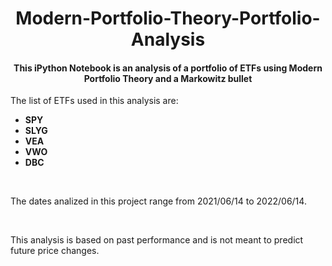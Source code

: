 <h1 align='center'>Modern-Portfolio-Theory-Portfolio-Analysis</h1>

<h4 align='center'>This iPython Notebook is an analysis of a portfolio of ETFs using Modern Portfolio Theory and a Markowitz bullet</h4>

<p>The list of ETFs used in this analysis are:</p>
<ul>
  <li><b>SPY</b></li>
  <li><b>SLYG</b></li>
  <li><b>VEA</b></li>
  <li><b>VWO</b></li>
  <li><b>DBC</b></li>
</ul>
<br>
<p>The dates analized in this project range from 2021/06/14 to 2022/06/14.</p>
<br>
<p>This analysis is based on past performance and is not meant to predict future price changes.</p>
